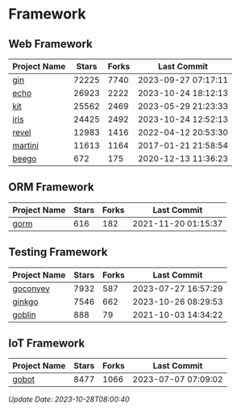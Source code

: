 # Framework

## Web Framework
| Project Name | Stars | Forks | Last Commit |
| ------------ | ----- | ----- | ----------- |
| [gin](https://github.com/gin-gonic/gin) | 72225 | 7740 | 2023-09-27 07:17:11 |
| [echo](https://github.com/labstack/echo) | 26923 | 2222 | 2023-10-24 18:12:13 |
| [kit](https://github.com/go-kit/kit) | 25562 | 2469 | 2023-05-29 21:23:33 |
| [iris](https://github.com/kataras/iris) | 24425 | 2492 | 2023-10-24 12:52:13 |
| [revel](https://github.com/revel/revel) | 12983 | 1416 | 2022-04-12 20:53:30 |
| [martini](https://github.com/go-martini/martini) | 11613 | 1164 | 2017-01-21 21:58:54 |
| [beego](https://github.com/astaxie/beego) | 672 | 175 | 2020-12-13 11:36:23 |

## ORM Framework
| Project Name | Stars | Forks | Last Commit |
| ------------ | ----- | ----- | ----------- |
| [gorm](https://github.com/jinzhu/gorm) | 616 | 182 | 2021-11-20 01:15:37 |

## Testing Framework
| Project Name | Stars | Forks | Last Commit |
| ------------ | ----- | ----- | ----------- |
| [goconvey](https://github.com/smartystreets/goconvey) | 7932 | 587 | 2023-07-27 16:57:29 |
| [ginkgo](https://github.com/onsi/ginkgo) | 7546 | 662 | 2023-10-26 08:29:53 |
| [goblin](https://github.com/franela/goblin) | 888 | 79 | 2021-10-03 14:34:22 |

## IoT Framework
| Project Name | Stars | Forks | Last Commit |
| ------------ | ----- | ----- | ----------- |
| [gobot](https://github.com/hybridgroup/gobot) | 8477 | 1066 | 2023-07-07 07:09:02 |

*Update Date: 2023-10-28T08:00:40*